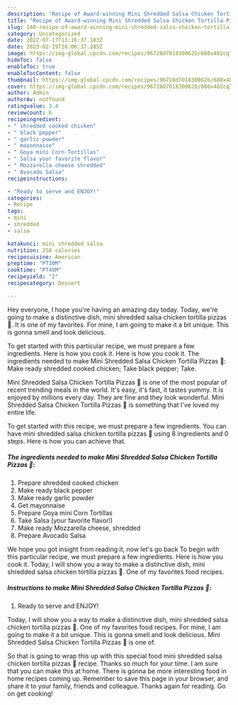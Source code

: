 ```yaml
---
description: "Recipe of Award-winning Mini Shredded Salsa Chicken Tortilla Pizzas 🍕"
title: "Recipe of Award-winning Mini Shredded Salsa Chicken Tortilla Pizzas 🍕"
slug: 140-recipe-of-award-winning-mini-shredded-salsa-chicken-tortilla-pizzas
category: Uncategorized
date: 2022-07-17T13:16:37.103Z
date: 2023-02-19T16:06:37.285Z
image: https://img-global.cpcdn.com/recipes/96728d701830062b/680x482cq70/mini-shredded-salsa-chicken-tortilla-pizzas-recipe-main-photo.jpg
hideToc: false
enableToc: true
enableTocContent: false
thumbnail: https://img-global.cpcdn.com/recipes/96728d701830062b/680x482cq70/mini-shredded-salsa-chicken-tortilla-pizzas-recipe-main-photo.jpg
cover: https://img-global.cpcdn.com/recipes/96728d701830062b/680x482cq70/mini-shredded-salsa-chicken-tortilla-pizzas-recipe-main-photo.jpg
author: Admin
authorAv: notfound
ratingvalue: 3.4
reviewcount: 6
recipeingredient:
- " shredded cooked chicken"
- " black pepper"
- " garlic powder"
- " mayonnaise"
- " Goya mini Corn Tortillas"
- " Salsa your favorite flavor"
- " Mozzarella cheese shredded"
- " Avocado Salsa"
recipeinstructions:

- "Ready to serve and ENJOY!"
categories:
- Recipe
tags:
- mini
- shredded
- salsa

katakunci: mini shredded salsa 
nutrition: 258 calories
recipecuisine: American
preptime: "PT30M"
cooktime: "PT45M"
recipeyield: "2"
recipecategory: Dessert

---
```



Hey everyone, I hope you're having an amazing day today. Today, we're going to make a distinctive dish, mini shredded salsa chicken tortilla pizzas 🍕. It is one of my favorites. For mine, I am going to make it a bit unique. This is gonna smell and look delicious.

To get started with this particular recipe, we must prepare a few ingredients. Here is how you cook it. Here is how you cook it. The ingredients needed to make Mini Shredded Salsa Chicken Tortilla Pizzas 🍕: Make ready shredded cooked chicken; Take black pepper; Take.

Mini Shredded Salsa Chicken Tortilla Pizzas 🍕 is one of the most popular of recent trending meals in the world. It's easy, it's fast, it tastes yummy. It is enjoyed by millions every day. They are fine and they look wonderful. Mini Shredded Salsa Chicken Tortilla Pizzas 🍕 is something that I've loved my entire life.


To get started with this recipe, we must prepare a few ingredients. You can have mini shredded salsa chicken tortilla pizzas 🍕 using 8 ingredients and 0 steps. Here is how you can achieve that.

<!--inarticleads1-->

##### The ingredients needed to make Mini Shredded Salsa Chicken Tortilla Pizzas 🍕:

1. Prepare  shredded cooked chicken
1. Make ready  black pepper
1. Make ready  garlic powder
1. Get  mayonnaise
1. Prepare  Goya mini Corn Tortillas
1. Take  Salsa (your favorite flavor!)
1. Make ready  Mozzarella cheese, shredded
1. Prepare  Avocado Salsa


We hope you got insight from reading it, now let&#39;s go back To begin with this particular recipe, we must prepare a few ingredients. Here is how you cook it. Today, I will show you a way to make a distinctive dish, mini shredded salsa chicken tortilla pizzas 🍕. One of my favorites food recipes. 

<!--inarticleads2-->

##### Instructions to make Mini Shredded Salsa Chicken Tortilla Pizzas 🍕:


1. Ready to serve and ENJOY!

Today, I will show you a way to make a distinctive dish, mini shredded salsa chicken tortilla pizzas 🍕. One of my favorites food recipes. For mine, I am going to make it a bit unique. This is gonna smell and look delicious. Mini Shredded Salsa Chicken Tortilla Pizzas 🍕 is one of. 

So that is going to wrap this up with this special food mini shredded salsa chicken tortilla pizzas 🍕 recipe. Thanks so much for your time. I am sure that you can make this at home. There is gonna be more interesting food in home recipes coming up. Remember to save this page in your browser, and share it to your family, friends and colleague. Thanks again for reading. Go on get cooking!
